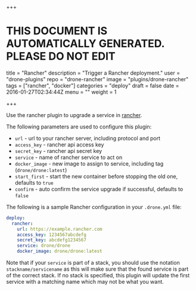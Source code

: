 +++

# THIS DOCUMENT IS AUTOMATICALLY GENERATED. PLEASE DO NOT EDIT

title = "Rancher"
description = "Trigger a Rancher deployment."
user = "drone-plugins"
repo = "drone-rancher"
image = "plugins/drone-rancher"
tags = ["rancher", "docker"]
categories = "deploy"
draft = false
date = 2016-01-27T02:34:44Z
menu = ""
weight = 1

+++

Use the rancher plugin to upgrade a service in [rancher](http://rancher.com).

The following parameters are used to configure this plugin:

- `url` - url to your rancher server, including protocol and port
- `access_key` - rancher api access key
- `secret_key` - rancher api secret key
- `service` - name of rancher service to act on
- `docker_image` - new image to assign to service, including tag (`drone/drone:latest`)
- `start_first` - start the new container before stopping the old one, defaults to `true`
- `confirm` - auto confirm the service upgrade if successful, defaults to `false`

The following is a sample Rancher configuration in your `.drone.yml` file:

```yaml
deploy:
  rancher:
    url: https://example.rancher.com
    access_key: 1234567abcdefg
    secret_key: abcdefg1234567
    service: drone/drone
    docker_image: drone/drone:latest
```

Note that if your `service` is part of a stack, you should use the notation `stackname/servicename` as this will make sure that the found service is part of the correct stack. If no stack is specified, this plugin will update the first service with a matching name which may not be what you want.

